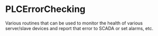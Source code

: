 # PLCErrorChecking
Various routines that can be used to monitor the health of various server/slave devices and report that error to SCADA or set alarms, etc.
